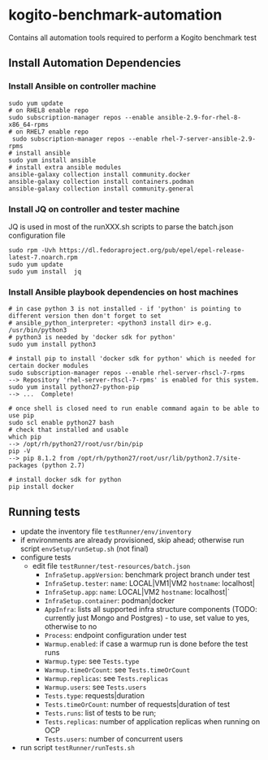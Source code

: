 # kogito-benchmark-automation
Contains all automation tools required to perform a Kogito benchmark test

## Install Automation Dependencies
### Install Ansible on controller machine
```
sudo yum update
# on RHEL8 enable repo
sudo subscription-manager repos --enable ansible-2.9-for-rhel-8-x86_64-rpms
# on RHEL7 enable repo
 sudo subscription-manager repos --enable rhel-7-server-ansible-2.9-rpms
# install ansible
sudo yum install ansible 
# install extra ansible modules
ansible-galaxy collection install community.docker
ansible-galaxy collection install containers.podman
ansible-galaxy collection install community.general
```
### Install JQ on controller and tester machine
JQ is used in most of the runXXX.sh scripts to parse the batch.json configuration file 
```
sudo rpm -Uvh https://dl.fedoraproject.org/pub/epel/epel-release-latest-7.noarch.rpm
sudo yum update
sudo yum install  jq
```

### Install Ansible playbook dependencies on host machines
```
# in case python 3 is not installed - if 'python' is pointing to different version then don't forget to set
# ansible_python_interpreter: <python3 install dir> e.g. /usr/bin/python3
# python3 is needed by 'docker sdk for python'
sudo yum install python3

# install pip to install 'docker sdk for python' which is needed for certain docker modules
sudo subscription-manager repos --enable rhel-server-rhscl-7-rpms
--> Repository 'rhel-server-rhscl-7-rpms' is enabled for this system.
sudo yum install python27-python-pip
--> ...  Complete!

# once shell is closed need to run enable command again to be able to use pip
sudo scl enable python27 bash
# check that installed and usable
which pip
--> /opt/rh/python27/root/usr/bin/pip
pip -V
--> pip 8.1.2 from /opt/rh/python27/root/usr/lib/python2.7/site-packages (python 2.7)

# install docker sdk for python
pip install docker
```


## Running tests
- update the inventory file `testRunner/env/inventory`
- if environments are already provisioned, skip ahead; 
  otherwise run script `envSetup/runSetup.sh` (not final)
- configure tests
  - edit file `testRunner/test-resources/batch.json`   
    - `InfraSetup.appVersion`: benchmark project branch under test
    - `InfraSetup.tester`: `name`: LOCAL|VM1|VM2 `hostname`: localhost|<host name>
    - `InfraSetup.app`: `name`: LOCAL|VM2 `hostname`: localhost|<host name>`
    - `InfraSetup.container`: podman|docker
    - `AppInfra`: lists all supported infra structure components (TODO: currently just Mongo and Postgres) - to use, set value to yes, otherwise to no
    - `Process`: endpoint configuration under test
    - `Warmup.enabled`: if case a warmup run is done before the test runs
    - `Warmup.type`: see `Tests.type`
    - `Warmup.timeOrCount`: see `Tests.timeOrCount`
    - `Warmup.replicas`: see `Tests.replicas`
    - `Warmup.users`: see `Tests.users`
    - `Tests.type`: requests|duration
    - `Tests.timeOrCount`: number of requests|duration of test 
    - `Tests.runs`: list of tests to be run; 
    - `Tests.replicas`: number of application replicas when running on OCP
    - `Tests.users`: number of concurrent users
- run script `testRunner/runTests.sh`

